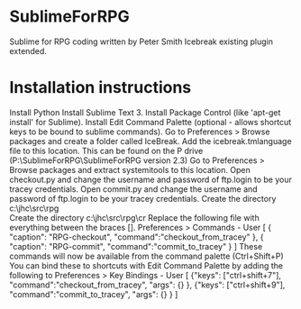 # SublimeForRPG
Sublime for RPG coding written by Peter Smith 
Icebreak existing plugin extended.

# Installation instructions

Install Python
Install Sublime Text 3.
Install Package Control (like 'apt-get install' for Sublime).
Install Edit Command Palette (optional - allows shortcut keys to be bound to sublime commands).
Go to Preferences > Browse packages and create a folder called IceBreak.
Add the icebreak.tmlanguage file to this location. This can be found on the P drive (P:\SublimeForRPG\SublimeForRPG version 2.3)
Go to Preferences > Browse packages and extract systemitools to this location.
Open checkout.py and change the username and password of ftp.login to be your tracey credentials.
Open commit.py and change the username and password of ftp.login to be your tracey credentials.
Create the directory c:\jhc\src\rpg\
Create the directory c:\jhc\src\rpg\cr
Replace the following file with everything between the braces []. Preferences > Commands - User
[
    {
       "caption": "RPG-checkout",
       "command":"checkout_from_tracey"
   },
       {
       "caption": "RPG-commit",
       "command":"commit_to_tracey"
   }
]
These commands will now be available from the command palette (Ctrl+Shift+P)
You can bind these to shortcuts with Edit Command Palette by adding the following to Preferences > Key Bindings - User
[
    {"keys": ["ctrl+shift+7"],
       "command":"checkout_from_tracey",
       "args": {}
   },
   {"keys": ["ctrl+shift+9"],
       "command":"commit_to_tracey",
       "args": {}
   }
]
